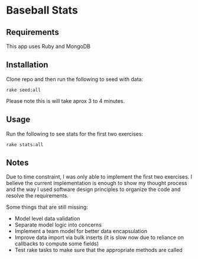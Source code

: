 # Baseball Stats

## Requirements

This app uses Ruby and MongoDB

## Installation

Clone repo and then run the following to seed with data:

    rake seed:all

Please note this is will take aprox 3 to 4 minutes.

## Usage

Run the following to see stats for the first two exercises:

    rake stats:all

## Notes

Due to time constraint, I was only able to implement the first two exercises. I believe the current implementation is enough to show my thought process and the way I used software design principles to organize the code and resolve the requirements.

Some things that are still missing:
* Model level data validation
* Separate model logic into concerns
* Implement a team model for better data encapsulation
* Improve data import via bulk inserts (it is slow now due to reliance on callbacks to compute some fields)
* Test rake tasks to make sure that the appropriate methods are called
